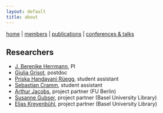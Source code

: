 ```yaml
---
layout: default
title: about
---
```


[home](index.md) | [members](members.md) | [publications](publications.md) | [conferences & talks](conf_talks.md)

## Researchers

  - [J. Berenike Herrmann](https://jberenike.github.io/), PI
  - [Giulia Grisot](https://giuliagrisot.github.io/), postdoc
  - [Priska Handayani Rüegg](), student assistant
  - [Sebastian Cramm](), student assistant
  - [Arthur Jacobs](http://www.loe.fu-berlin.de/en/dine/people/directors/jacobs.html), project partner (FU Berlin)
  - [Susanne Gubser](), project partner (Basel University Library)
  - [Elias Kreyenbühl](), project partner (Basel University Library)
